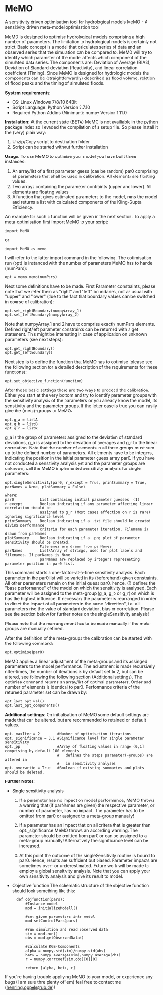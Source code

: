 # MeMO
A sensitivity driven optimisation tool for hydrological models
MeMO - A sensitivity driven meta-model optimisation tool

MeMO is designed to optimise hydrological models comprising a high number of parameters. 
The limitation to hydrological models is certainly not strict. Basic concept is a model that
calculates series of data and an observed series that the simulation can be compared to.
MeMO will try to identify which parameter of the model affects which component of the simulated
data series. The components are: Deviation of Average (BIAS), Deviation of Standard-deviation (Reactivity),
and linear correlation coefficient (Timing). Since MeMO is designed for hydrologic models the
components can be (straightforwardly) described as flood volume, relation of flood peaks and
the timing of simulated floods.



**System requirements**:

- OS:
	Linux
	Windows 7/8/10	64Bit
- Script Language:
	Python	Version	2.7.10
- Required Python Addins (Minimum):
	numpy	Version	1.11.0
	


**Installation**:
At the current state (BETA) MeMO is not availiable in the python package index so I evaded the
compilation of a setup file. So please install it the (very) plain way:

1. Unzip/Copy script to destination folder
2. Script can be started without further installation




**Usage**:
To use MeMO to optimise your model you have built three instances:

1. 	An array/list of a first parameter guess (can be random) par0 comprising all parameters that shall
	be used in calibration. All elements are floating values.
2. 	Two arrays containing the parameter contraints (upper and lower). All elements are floating values
3. 	A function that gives estimated parameters to the model, runs the model and returns a list
	with calculated components of the Kling-Gupta Efficiency. 

An example for such a function will be given in the next section. To apply a meta-optimisation
first import MeMO to your script:

	import MeMO

or 

	import MeMO as memo

I will refer to the latter import command in the following. 
The optimisation run (opt) is instanced with the number of parameters MeMO has to hande (numPars):

	opt = memo.memo(numPars)

Next some definitions have to be made. First Parameter constraints, please note that we refer them as "right" and "left" boundaries, not as
usual with "upper" and "lower" (due to the fact that boundary values can be switched in course
of calibration):

	opt.set_rightBoundary(numpyArray_1)
	opt.set_leftBoundary(numpyArray_2)

Note that numpyArray_1 and 2 have to comprise exactly numPars elements. Defined right/left 
parameter constraints can be returned with a get statement. This might be interesting in 
case of application on unknown parameters (see next steps):

	opt.get_rightBoundary()
	opt.get_leftBoundary()

Next step is to define the function that MeMO has to optimise (please see the following section
for a detailed description of the requirements for these functions):

	opt.set_objective_function(function)

After these basic settings there are two ways to proceed the calibration. Either you start at the 
very bottom and try to identify parameter groups with the sensitivity analysis of the parameters or
you already know the model, its sensitivity and the parameter groups. If the letter case is true you
can easily give the (meta)-groups to MeMO:

	opt.g_a = listA
	opt.g_b = listB
	opt.g_r = listR

g_a is the group of parameters assigned to the deviation of standard deviations, g_b is assigned to 
the deviation of averages and g_r to the linear correlation. Note that the number of elements in 
all three groups must sum up to the defined number of parameters. All elements have to be integers, 
indicating the position in the initial parameter guess array par0.
If you have not conducted a sensitivity analysis yet and the parameter groups are unknown, call 
the MeMO implemented sensitivity analysis for single parameters:

	opt.singleSensitivity(par0, r_except = True, printSummary = True, parNames = None, plotSummary = False)
	
	where:
	par0			List containing initial parameter guesses. (1)
	r_except		Boolean indicating if any parameter affecting linear correlation should be
					assigned to g_r (Most cases affection on r is rare) ignoring significance level
	printSummary	Boolean indicating if a .txt file should be created giving performance 
					criteria for each parameter iteration. Filename is drawn from parNames
	plotSummary		Boolean indicating if a .png plot of parameter sensitivity should be created.
					Filenames are drawn from parNames
	parNames		List/Array of strings, used for plot labels and filenames. If parNames is None 
					parNames are replaced by integers representing parameter position in par0 list.

This command starts a one-factor-at-a-time sensitivity analysis. Each parameter in the par0 list
will be varied in its (beforehand) given constraints. All other parameters remain on the initial
guess par0, hence, (1) defines the "base performance" of the model on which the sensitivity is analysed.
Each parameter will be assigned to the meta-group (g_a, g_b or g_r) on which is has the highest influence.
If necessary the parameter is rearranged in order to direct the impact of all parameters in the
same "direction", i.e. all parameters rise the value of standard deviation, bias or correlation.
Please see the section below for further notes on the singleSensitivity analysis!

Please note that the rearrangement has to be made manually if the meta-groups are manually defined.

After the definition of the meta-groups the calibration can be started with the following command:

	opt.optimise(par0)

MeMO applies a linear adjustment of the meta-groups and its assinged parameters to the model performance.
The adjustment is made recursively nIter-times, the number of iterations is by default set to 2, but
can be altered, see following the following section (Additional settings).
The optimise command returns an array/list of optimal parameters. Order and number of elements is
identical to par0.
Performance criteria of the returned parameter set can be drawn by:

	opt.last_opt_val()
	opt.last_opt_components()




**Additional settings**:
On initialisation of MeMO some default settings are made that can be altered, but are recommended to
retained on default values.

	opt._maxIter = 2		#Number of optimisation iterations
	opt._significance = 0.1	#Significance level for single parameter sensitivity
	opt._pp					#Array of floating values in range (0,1] comprising by default 100 elements
							#	defines the steps parameter(-groups) are altered in
							#	in sensitivity analyses
	opt._overwrite = True	#Boolean if existing summaries and plots should be deleted.




**Further Notes**:

- Single sensitivity analysis
	1.	If a parameter has no impact on model performance, MeMO throws a warning that (if parNames are given)
		the respective parameter, or number of parameter, has no impact.
		The parameter has to be omitted from par0 or assigned to a meta-group manually!
		
	2.	If a parameter has an impact that on all critera that is greater than opt._significance
		MeMO throws an according warning.
		The parameter should be omitted from par0 or can be assigned to a meta-group manually!
		Alternatively the significance level can be increased.
		
	3.	At this point the outcome of the singleSensitivity routine is bound to par0. Hence, 
		results are sufficient but biased. Parameter impacts are sometimes over- or underestimated.
		Future work will be made to employ a global sensitivity analysis. Note that you can apply
		your own sensitivity analysis and give its result to model.

- Objective function
	The schematic structure of the objective function should look something like this:
		
		def objfunction(pars):
			#Instance model
			mod = initializeModell()
			
			#set given parameters into model
			mod.setControlPars(pars)
			
			#run simulation and read observed data
			sim = mod.run()
			obs = mod.getObservedData()
			
			#calculate KGE-Components
			alpha = numpy.std(sim)/numpy.std(obs)
			beta = numpy.average(sim)/numpy.average(obs)
			r = numpy.corrcoef(sim,obs)[0][0]
			
			return [alpha, beta, r]

If you're having trouble appliying MeMO to your model, or experience any bugs (I am sure thre plenty of 'em) 
feel free to contact me (henning.oppel@rub.de)!
